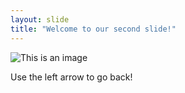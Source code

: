 ```yaml
---
layout: slide
title: "Welcome to our second slide!"
---
```

![This is an image](https://myoctocat.com/assets/images/base-octocat.svg)

Use the left arrow to go back!
